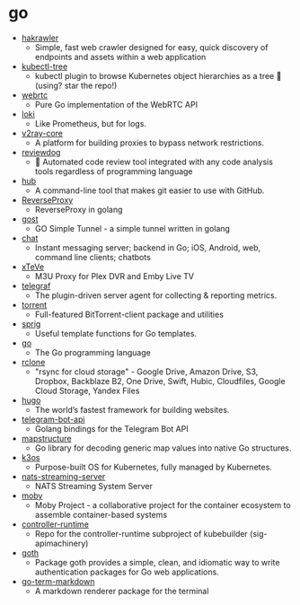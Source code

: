 # go
- [hakrawler](https://github.com/hakluke/hakrawler)
  - Simple, fast web crawler designed for easy, quick discovery of endpoints and assets within a web application
- [kubectl-tree](https://github.com/ahmetb/kubectl-tree)
  - kubectl plugin to browse Kubernetes object hierarchies as a tree 🎄 (using? star the repo!)
- [webrtc](https://github.com/pion/webrtc)
  - Pure Go implementation of the WebRTC API
- [loki](https://github.com/grafana/loki)
  - Like Prometheus, but for logs.
- [v2ray-core](https://github.com/v2ray/v2ray-core)
  - A platform for building proxies to bypass network restrictions.
- [reviewdog](https://github.com/reviewdog/reviewdog)
  - 🐶 Automated code review tool integrated with any code analysis tools regardless of programming language
- [hub](https://github.com/github/hub)
  - A command-line tool that makes git easier to use with GitHub.
- [ReverseProxy](https://github.com/ilanyu/ReverseProxy)
  - ReverseProxy in golang
- [gost](https://github.com/ginuerzh/gost)
  - GO Simple Tunnel - a simple tunnel written in golang
- [chat](https://github.com/tinode/chat)
  - Instant messaging server; backend in Go; iOS, Android, web, command line clients; chatbots
- [xTeVe](https://github.com/xteve-project/xTeVe)
  - M3U Proxy for Plex DVR and Emby Live TV
- [telegraf](https://github.com/influxdata/telegraf)
  - The plugin-driven server agent for collecting & reporting metrics.
- [torrent](https://github.com/anacrolix/torrent)
  - Full-featured BitTorrent-client package and utilities
- [sprig](https://github.com/Masterminds/sprig)
  - Useful template functions for Go templates.
- [go](https://github.com/golang/go)
  - The Go programming language
- [rclone](https://github.com/rclone/rclone)
  - "rsync for cloud storage" - Google Drive, Amazon Drive, S3, Dropbox, Backblaze B2, One Drive, Swift, Hubic, Cloudfiles, Google Cloud Storage, Yandex Files
- [hugo](https://github.com/gohugoio/hugo)
  - The world’s fastest framework for building websites.
- [telegram-bot-api](https://github.com/go-telegram-bot-api/telegram-bot-api)
  - Golang bindings for the Telegram Bot API
- [mapstructure](https://github.com/mitchellh/mapstructure)
  - Go library for decoding generic map values into native Go structures.
- [k3os](https://github.com/rancher/k3os)
  - Purpose-built OS for Kubernetes, fully managed by Kubernetes.
- [nats-streaming-server](https://github.com/nats-io/nats-streaming-server)
  - NATS Streaming System Server
- [moby](https://github.com/moby/moby)
  - Moby Project - a collaborative project for the container ecosystem to assemble container-based systems
- [controller-runtime](https://github.com/kubernetes-sigs/controller-runtime)
  - Repo for the controller-runtime subproject of kubebuilder (sig-apimachinery)
- [goth](https://github.com/markbates/goth)
  - Package goth provides a simple, clean, and idiomatic way to write authentication packages for Go web applications.
- [go-term-markdown](https://github.com/MichaelMure/go-term-markdown)
  - A markdown renderer package for the terminal
